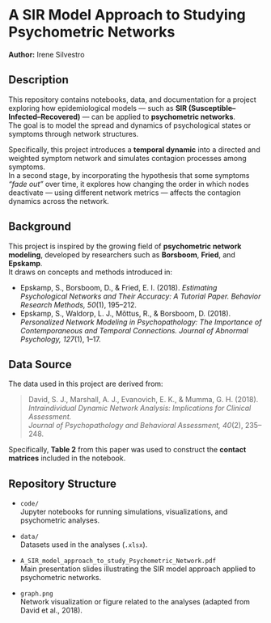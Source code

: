 # A SIR Model Approach to Studying Psychometric Networks  

**Author:** Irene Silvestro  


##  Description

This repository contains notebooks, data, and documentation for a project exploring how epidemiological models — such as **SIR (Susceptible–Infected–Recovered)** — can be applied to **psychometric networks**.  
The goal is to model the spread and dynamics of psychological states or symptoms through network structures.

Specifically, this project introduces a **temporal dynamic** into a directed and weighted symptom network and simulates contagion processes among symptoms.  
In a second stage, by incorporating the hypothesis that some symptoms *“fade out”* over time, it explores how changing the order in which nodes deactivate — using different network metrics — affects the contagion dynamics across the network.


##  Background

This project is inspired by the growing field of **psychometric network modeling**, developed by researchers such as **Borsboom**, **Fried**, and **Epskamp**.  
It draws on concepts and methods introduced in:

- Epskamp, S., Borsboom, D., & Fried, E. I. (2018). *Estimating Psychological Networks and Their Accuracy: A Tutorial Paper.* _Behavior Research Methods, 50_(1), 195–212.  
- Epskamp, S., Waldorp, L. J., Mõttus, R., & Borsboom, D. (2018). *Personalized Network Modeling in Psychopathology: The Importance of Contemporaneous and Temporal Connections.* _Journal of Abnormal Psychology, 127_(1), 1–17.



##  Data Source

The data used in this project are derived from:

> David, S. J., Marshall, A. J., Evanovich, E. K., & Mumma, G. H. (2018).  
> *Intraindividual Dynamic Network Analysis: Implications for Clinical Assessment.*  
> _Journal of Psychopathology and Behavioral Assessment, 40_(2), 235–248.

Specifically, **Table 2** from this paper was used to construct the **contact matrices** included in the notebook.



##  Repository Structure

- `code/`  
  Jupyter notebooks for running simulations, visualizations, and psychometric analyses.

- `data/`  
  Datasets used in the analyses (`.xlsx`).

- `A_SIR_model_approach_to_study_Psychometric_Network.pdf`  
  Main presentation slides illustrating the SIR model approach applied to psychometric networks.

- `graph.png`  
  Network visualization or figure related to the analyses (adapted from David et al., 2018).
